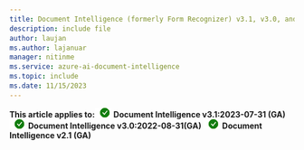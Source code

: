 ```yaml
---
title: Document Intelligence (formerly Form Recognizer) v3.1, v3.0, and v2.1 content
description: include file
author: laujan
ms.author: lajanuar
manager: nitinme
ms.service: azure-ai-document-intelligence
ms.topic: include
ms.date: 11/15/2023
---
```


**This article applies to:**![checkmark](../media/yes-icon.png) **Document Intelligence v3.1:2023-07-31 (GA)** ![checkmark](../media/yes-icon.png) **Document Intelligence v3.0:2022-08-31(GA)** ![checkmark](../media/yes-icon.png) **Document Intelligence v2.1 (GA)**
